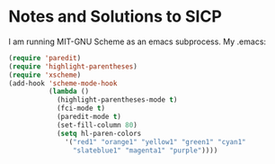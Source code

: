 Notes and Solutions to SICP
====

I am running MIT-GNU Scheme as an emacs subprocess. My .emacs:

```lisp
(require 'paredit)
(require 'highlight-parentheses)
(require 'xscheme)
(add-hook 'scheme-mode-hook
          (lambda ()
            (highlight-parentheses-mode t)
            (fci-mode t)
            (paredit-mode t)
            (set-fill-column 80)
            (setq hl-paren-colors
              '("red1" "orange1" "yellow1" "green1" "cyan1"
                "slateblue1" "magenta1" "purple"))))
```